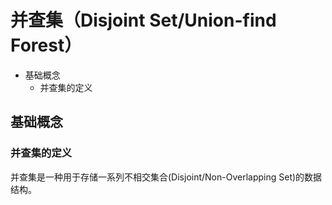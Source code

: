 # 并查集（Disjoint Set/Union-find Forest）

- 基础概念
  - 并查集的定义

## 基础概念

### 并查集的定义

并查集是一种用于存储一系列不相交集合(Disjoint/Non-Overlapping Set)的数据结构。
